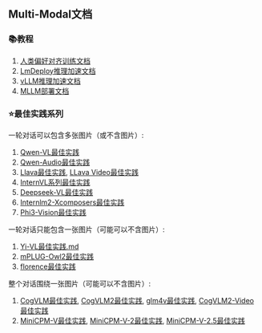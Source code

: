 ## Multi-Modal文档

### 📚教程
1. [人类偏好对齐训练文档](人类偏好对齐训练文档.md)
2. [LmDeploy推理加速文档](LmDeploy推理加速文档.md)
3. [vLLM推理加速文档](vLLM推理加速文档.md)
4. [MLLM部署文档](MLLM部署文档.md)


### ⭐️最佳实践系列

一轮对话可以包含多张图片（或不含图片）:
1. [Qwen-VL最佳实践](qwen-vl最佳实践.md)
2. [Qwen-Audio最佳实践](qwen-audio最佳实践.md)
3. [Llava最佳实践](llava最佳实践.md), [LLava Video最佳实践](llava-video最佳实践.md)
4. [InternVL系列最佳实践](internvl最佳实践.md)
5. [Deepseek-VL最佳实践](deepseek-vl最佳实践.md)
6. [Internlm2-Xcomposers最佳实践](internlm-xcomposer2最佳实践.md)
7. [Phi3-Vision最佳实践](phi3-vision最佳实践.md)


一轮对话只能包含一张图片（可能可以不含图片）:
1. [Yi-VL最佳实践.md](yi-vl最佳实践.md)
2. [mPLUG-Owl2最佳实践](mplug-owl2最佳实践.md)
3. [florence最佳实践](florence最佳实践.md)

整个对话围绕一张图片（可能可以不含图片）:
1. [CogVLM最佳实践](cogvlm最佳实践.md), [CogVLM2最佳实践](cogvlm2最佳实践.md), [glm4v最佳实践](glm4v最佳实践.md), [CogVLM2-Video最佳实践](cogvlm2-video最佳实践.md)
2. [MiniCPM-V最佳实践](minicpm-v最佳实践.md), [MiniCPM-V-2最佳实践](minicpm-v-2最佳实践.md), [MiniCPM-V-2.5最佳实践](minicpm-v-2.5最佳实践.md)
